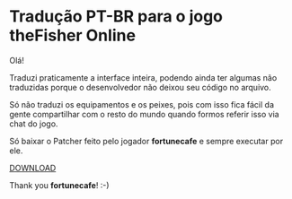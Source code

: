 # Tradução PT-BR para o jogo theFisher Online

Olá!

Traduzi praticamente a interface inteira, podendo ainda ter algumas não traduzidas porque o desenvolvedor não deixou seu código no arquivo.

Só não traduzi os equipamentos e os peixes, pois com isso fica fácil da gente compartilhar com o resto do mundo quando formos referir isso via chat do jogo.

Só baixar o Patcher feito pelo jogador **fortunecafe** e sempre executar por ele.

[DOWNLOAD](https://github.com/andyde92/TheFisher-Online---Patcher-Vers-o-em-Portugu-s-PT-BR/archive/master.zip)

Thank you **fortunecafe**! :-)


